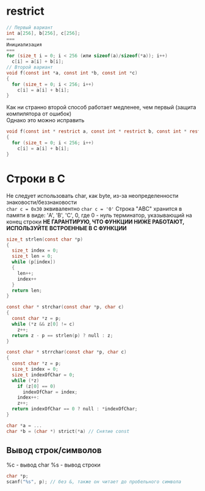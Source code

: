 # restrict

``` C
// Первый вариант
int a[256], b[256], c[256];
===
Инициализация
===
for (size_t i = 0; i < 256 (или sizeof(a)/sizeof(*a)); i++)
  c[i] = a[i] + b[i];
// Второй вариант
void f(const int *a, const int *b, const int *c)
{
  for (size_t = 0; i < 256; i++)
    c[i] = a[i] + b[i];
}
```
Как ни странно второй способ работает медленее, чем первый (защита компилятора от ошибок)\
Однако это можно исправить
``` C
void f(const int * restrict a, const int * restrict b, const int * restrict c)
{
  for (size_t = 0; i < 256; i++)
    c[i] = a[i] + b[i];
}
```

# Строки в C

Не следует использовать char, как byte, из-за неопределенности знаковости/беззнаковости\
`char c = 0x30` эквивалентно `char c = '0'`
Строка "ABC" хранится в памяти в виде: 'A', 'B', 'C', 0, где 0 - нуль терминатор, указывающий на конец строки
**НЕ ГАРАНТИРУЮ, ЧТО ФУНКЦИИ НИЖЕ РАБОТАЮТ, ИСПОЛЬЗУЙТЕ ВСТРОЕННЫЕ В С ФУНКЦИИ**
``` C
size_t strlen(const char *p)
{
  size_t index = 0;
  size_t len = 0;
  while (p[index])
  {
    len++;
    index++
  }
  return len;
}
```
``` C
const char * strchar(const char *p, char c)
{
  const char *z = p;
  while (*z && z[0] != c)
    z++;
  return z - p == strlen(p) ? null : z;
}
```
``` C
const char * strrchar(const char *p, char c)
{
  const char *z = p;
  size_t index = 0;
  size_t indexOfChar = 0;
  while (*z)
    if (z[0] == 0)
      indexOfChar = index;
    index++:
    z++;
  return indexOfChar == 0 ? null : *indexOfChar;
}
```
``` C
char *a = ...
char *b = (char *) strict(*a) // Снятие const
```

## Вывод строк/символов

%c - вывод char
%s - вывод строки
``` C
char *p;
scanf("%s", p); // без &, также он читает до пробельного символа
```
